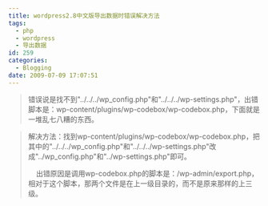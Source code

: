 ```yaml
---
title: wordpress2.8中文版导出数据时错误解决方法
tags:
  - php
  - wordpress
  - 导出数据
id: 259
categories:
  - Blogging
date: 2009-07-09 17:07:51
---
```


> 错误说是找不到"../../../wp_config.php"和"../../../wp-settings.php"，出错脚本是：wp-content/plugins/wp-codebox/wp-codebox.php，下面就是一堆乱七八糟的东西。
<!--more-->
> 解决方法：找到wp-content/plugins/wp-codebox/wp-codebox.php，把其中的"../../../wp_config.php"和"../../../wp-settings.php"改成"../wp_config.php"和"../wp-settings.php"即可。
> 
>     出错原因是调用wp-codebox.php的脚本是：/wp-admin/export.php，相对于这个脚本，那两个文件是在上一级目录的，而不是原来那样的上三级。